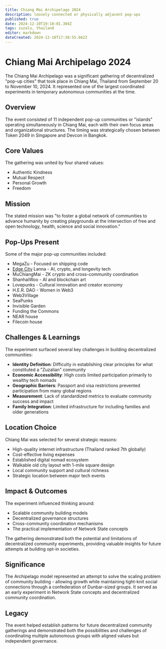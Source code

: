 ```yaml
---
title: Chiang Mai Archipelago 2024
description: loosely connected or physically adjacent pop-ups
published: true
date: 2024-12-10T19:10:01.304Z
tags: zuzalu, thailand
editor: markdown
dateCreated: 2024-12-10T17:38:55.662Z
---
```


# Chiang Mai Archipelago 2024

The Chiang Mai Archipelago was a significant gathering of decentralized "pop-up cities" that took place in Chiang Mai, Thailand from September 20 to November 10, 2024. It represented one of the largest coordinated experiments in temporary autonomous communities at the time.

## Overview

The event consisted of 11 independent pop-up communities or "islands" operating simultaneously in Chiang Mai, each with their own focus areas and organizational structures. The timing was strategically chosen between Token 2049 in Singapore and Devcon in Bangkok.

## Core Values

The gathering was united by four shared values:
- Authentic Kindness
- Mutual Respect  
- Personal Growth
- Freedom

## Mission

The stated mission was "to foster a global network of communities to advance humanity by creating playgrounds at the intersection of free and open technology, health, science and social innovation."

## Pop-Ups Present

Some of the major pop-up communities included:

- MegaZu - Focused on shipping code
- [Edge City](/network-societies/pop-ups/edge-city) Lanna - AI, crypto, and longevity tech
- MuChiangMai - ZK crypto and cross-community coordination
- ShanhaiWoo - AI and blockchain art
- Lovepunks - Cultural innovation and creator economy
- H.E.R. DAO - Women in Web3
- Web3Village
- SeaPunks
- Invisible Garden
- Funding the Commons
- NEAR house
- Filecoin house

## Challenges & Learnings

The experiment surfaced several key challenges in building decentralized communities:

- **Identity Definition**: Difficulty in establishing clear principles for what constituted a "Zuzalian" community
- **Economic Accessibility**: High costs limited participation primarily to wealthy tech nomads
- **Geographic Barriers**: Passport and visa restrictions prevented participation from many global regions
- **Measurement**: Lack of standardized metrics to evaluate community success and impact
- **Family Integration**: Limited infrastructure for including families and older generations

## Location Choice

Chiang Mai was selected for several strategic reasons:
- High-quality internet infrastructure (Thailand ranked 7th globally)
- Cost-effective living expenses
- Established digital nomad ecosystem
- Walkable old city layout with 1-mile square design
- Local community support and cultural richness
- Strategic location between major tech events

## Impact & Outcomes

The experiment influenced thinking around:
- Scalable community building models
- Decentralized governance structures
- Cross-community coordination mechanisms
- The practical implementation of Network State concepts

The gathering demonstrated both the potential and limitations of decentralized community experiments, providing valuable insights for future attempts at building opt-in societies.

## Significance

The Archipelago model represented an attempt to solve the scaling problem of community building - allowing growth while maintaining tight-knit social connections through a confederation of Dunbar-sized groups. It served as an early experiment in Network State concepts and decentralized community coordination.

## Legacy

The event helped establish patterns for future decentralized community gatherings and demonstrated both the possibilities and challenges of coordinating multiple autonomous groups with aligned values but independent governance.


